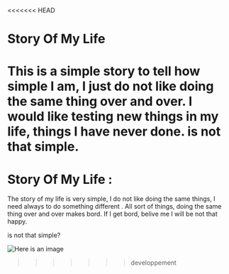 <<<<<<< HEAD
# Story Of My Life

This is a simple story to tell how simple I am, I just do not like doing the same thing over and over.
I would like testing new things in my life, things I have never done.
is not that simple.
=======
# Story Of My Life :

The story of my life is very simple, I do not like doing the same things, I need always to do something different .
All sort of things, doing the same thing over and over makes bord. 
If I get bord, belive me I will be not that happy.

is not that simple?  

![Here is an image](https://www.google.com/url?sa=i&source=images&cd=&ved=2ahUKEwiJsPyUj4fkAhUNzaQKHbGgBw4QjRx6BAgBEAQ&url=https%3A%2F%2Fwww.pinterest.com%2Fpin%2F446982331738600675%2F&psig=AOvVaw3jSPZ974AySj0_OQqYEyhl&ust=1566035537211188)
>>>>>>> developpement
